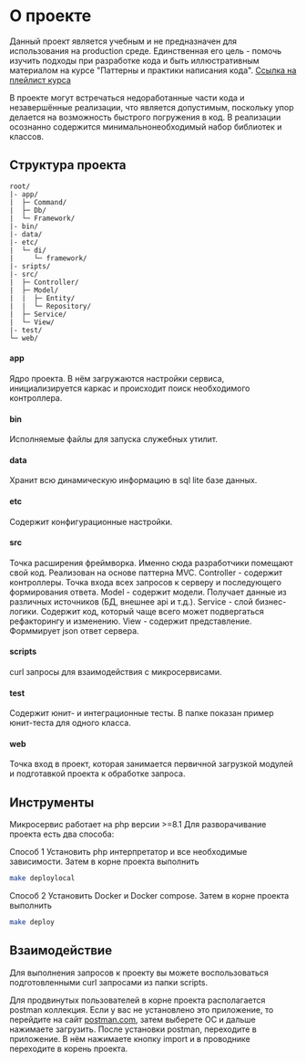 О проекте
=========

Данный проект является учебным и не предназначен для использования на production среде.
Единственная его цель - помочь изучить подходы при разработке кода и быть иллюстративным материалом
на курсе "Паттерны и практики написания кода". [Ссылка на плейлист курса]()

В проекте могут встречаться недоработанные части кода и незавершённые реализации, что является допустимым,
поскольку упор делается на возможность быстрого погружения в код. В реализации осознанно содержится
минимальнонеобходимый набор библиотек и классов.


Структура проекта
-----------------

```
root/
|- app/
|  ├─ Command/
|  ├─ Db/
|  └─ Framework/
|- bin/
|- data/
|- etc/
|  └─ di/
|     └─ framework/
|- sripts/
|- src/
|  ├─ Controller/
|  ├─ Model/
|  |  ├─ Entity/
|  |  └─ Repository/
|  ├─ Service/
|  └─ View/
|- test/
└─ web/
```

#### app
Ядро проекта. В нём загружаются настройки сервиса, инициализируется каркас и происходит поиск необходимого контроллера. 

#### bin
Исполняемые файлы для запуска служебных утилит.

#### data
Хранит всю динамическую информацию в sql lite базе данных. 

#### etc
Содержит конфигурационные настройки.

#### src
Точка расширения фреймворка. Именно сюда разработчики помещают свой код. Реализован на основе паттерна MVC.
Controller - содержит контроллеры. Точка входа всех запросов к серверу и последующего формирования ответа.
Model - содержит модели. Получает данные из различных источников (БД, внешнее api и т.д.).
Service - слой бизнес-логики. Содержит код, который чаще всего может подвергаться рефакторингу и изменению.
View - содержит представление. Форммирует json ответ сервера.

#### scripts
curl запросы для взаимодействия с микросервисами.

#### test
Содержит юнит- и интеграционные тесты.
В папке показан пример юнит-теста для одного класса.

#### web
Точка вход в проект, которая занимается первичной загрузкой модулей и подготавкой проекта к обработке запроса.


Инструменты
-----------

Микросервис работает на php версии >=8.1
Для разворачивание проекта есть два способа: 

Способ 1
Установить php интерпретатор и все необходимые зависимости. Затем в корне проекта выполнить
```bash
make deploylocal
```

Способ 2
Установить Docker и Docker compose. Затем в корне проекта выполнить
```bash
make deploy
```


Взаимодействие
--------------

Для выполнения запросов к проекту вы можете воспользоваться подготовленными curl запросами из папки scripts.

Для продвинутых пользователей в корне проекта располагается postman коллекция.
Если у вас не установлено это приложение, то перейдите на сайт [postman.com](https://www.postman.com/),
затем выберете ОС и дальше нажимаете загрузить. 
После установки postman, переходите в приложение. В нём нажимаете кнопку import и в проводнике переходите в корень проекта.
